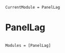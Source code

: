 ```@meta
CurrentModule = PanelLag
```

# PanelLag

```@index
```

```@autodocs
Modules = [PanelLag]
```
